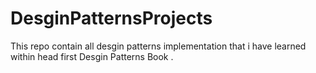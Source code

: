 # DesginPatternsProjects
This repo contain all desgin patterns implementation that i have learned within head first Desgin Patterns Book .
